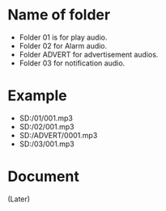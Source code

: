 # Name of folder
- Folder 01 is for play audio.
- Folder 02 for Alarm audio.
- Folder ADVERT for advertisement audios.
- Folder 03 for notification audio.

# Example
- SD:/01/001.mp3
- SD:/02/001.mp3
- SD:/ADVERT/0001.mp3
- SD:/03/001.mp3

# Document
(Later)

